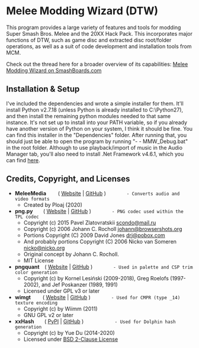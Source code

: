 # Melee Modding Wizard (DTW)
This program provides a large variety of features and tools for modding Super Smash Bros. Melee and the 20XX Hack Pack. This incorporates major functions of DTW, such as game disc and extracted disc root/folder operations, as well as a suit of code development and installation tools from MCM.

Check out the thread here for a broader overview of its capabilities: [Melee Modding Wizard on SmashBoards.com]()

## Installation & Setup

I've included the dependencies and wrote a simple installer for them. It'll install Python v2.7.18 (unless Python is already installed to C:\Python27), and then install the remaining python modules needed to that same instance. It's not set up to install into your PATH variable, so if you already have another version of Python on your system, I think it should be fine. You can find this installer in the "Dependencies" folder. After running that, you should just be able to open the program by running "- - MMW_Debug.bat" in the root folder. Although to use playback/import of music in the Audio Manager tab, you'll also need to install .Net Framework v4.6.1, which you can find [here](https://www.microsoft.com/en-us/download/details.aspx?id=49981).

## Credits, Copyright, and Licenses
* **MeleeMedia**   ( [Website](https://smashboards.com/threads/meleemedia-mth-thp-and-hps-conversion.505591/) | [GitHub](https://github.com/Ploaj/MeleeMedia) )    `- Converts audio and video formats`
    - Created by Ploaj (2020)
* **png.py**  ( [Website](https://pypng.readthedocs.io/en/latest/) | [GitHub](https://github.com/drj11/pypng/) )    `- PNG codec used within the TPL codec`
    - Copyright (c) 2015 Pavel Zlatovratskii <scondo@mail.ru>
    - Copyright (c) 2006 Johann C. Rocholl <johann@browsershots.org>
    - Portions Copyright (C) 2009 David Jones <drj@pobox.com>
    - And probably portions Copyright (C) 2006 Nicko van Someren <nicko@nicko.org>
    - Original concept by Johann C. Rocholl.
    - MIT License
* **pngquant** ( [Website](https://pngquant.org/) | [GitHub](https://github.com/kornelski/pngquant) )    `- Used in palette and CSP trim color generation`
    - Copyright (c) by Kornel Lesiński (2009-2018), Greg Roelofs (1997-2002), and Jef Poskanzer (1989, 1991)
    - Licensed under GPL v3 or later
* **wimgt**   ( [Website](https://szs.wiimm.de/wimgt/) | [GitHub](https://github.com/Wiimm/wiimms-szs-tools) )    `- Used for CMPR (type _14) texture encoding`
    - Copyright (c) by Wiimm (2011)
    - GNU GPL v2 or later
* **xxHash**  ( [PyPI](https://pypi.org/project/xxhash/) | [GitHub](https://github.com/ifduyue/python-xxhash) )      `- Used for Dolphin hash generation`
    - Copyright (c) by Yue Du (2014-2020)
    - Licensed under [BSD 2-Clause License](http://opensource.org/licenses/BSD-2-Clause)

